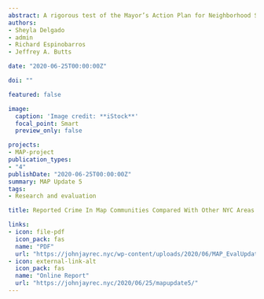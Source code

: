 ```yaml
---
abstract: A rigorous test of the Mayor’s Action Plan for Neighborhood Safety indicates that New York City’s effort to improve the safety of public housing communities was beginning to show benefits by the end of 2019 and could be considered a promising intervention..
authors:
- Sheyla Delgado
- admin
- Richard Espinobarros
- Jeffrey A. Butts

date: "2020-06-25T00:00:00Z"

doi: ""

featured: false

image:
  caption: 'Image credit: **iStock**'
  focal_point: Smart
  preview_only: false

projects:
- MAP-project
publication_types:
- "4"
publishDate: "2020-06-25T00:00:00Z"
summary: MAP Update 5
tags:
- Research and evaluation

title: Reported Crime In Map Communities Compared With Other NYC Areas

links:
- icon: file-pdf
  icon_pack: fas
  name: "PDF"
  url: "https://johnjayrec.nyc/wp-content/uploads/2020/06/MAP_EvalUpdate5.pdf"
- icon: external-link-alt
  icon_pack: fas
  name: "Online Report"
  url: "https://johnjayrec.nyc/2020/06/25/mapupdate5/"
---
```

